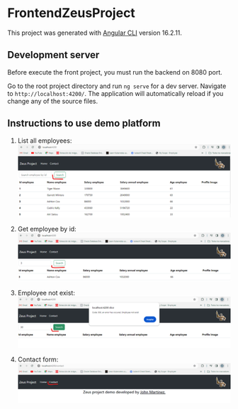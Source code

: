 # FrontendZeusProject

This project was generated with [Angular CLI](https://github.com/angular/angular-cli) version 16.2.11.

## Development server

 Before execute the front project, you must run the backend on 8080 port.

 Go to the root project directory and run `ng serve` for a dev server. Navigate to `http://localhost:4200/`. The application will automatically reload if you change any of the source files.

## Instructions to use demo platform

1. List all employees:
![list-all-employees.png](src%2Fassets%2Fimg%2Flist-all-employees.png)

2. Get employee by id:
![get-employee-by-id.png](src%2Fassets%2Fimg%2Fget-employee-by-id.png)

3. Employee not exist:
![employee-not-exist.png](src%2Fassets%2Fimg%2Femployee-not-exist.png)

4. Contact form:
![contact-form.png](src%2Fassets%2Fimg%2Fcontact-form.png)